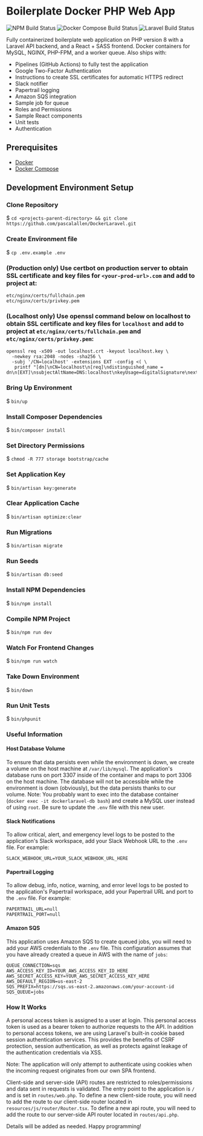 # Boilerplate Docker PHP Web App

![NPM Build Status](https://github.com/pascalallen/DockerLaravel/workflows/NPM/badge.svg)
![Docker Compose Build Status](https://github.com/pascalallen/DockerLaravel/workflows/Docker%20Compose/badge.svg)
![Laravel Build Status](https://github.com/pascalallen/DockerLaravel/workflows/Laravel/badge.svg)

Fully containerized boilerplate web application on PHP version 8 with a Laravel API backend, and a React + SASS frontend. 
Docker containers for MySQL, NGINX, PHP-FPM, and a worker queue. Also ships with:
- Pipelines (GitHub Actions) to fully test the application
- Google Two-Factor Authentication
- Instructions to create SSL certificates for automatic HTTPS redirect
- Slack notifier
- Papertrail logging
- Amazon SQS integration
- Sample job for queue
- Roles and Permissions
- Sample React components
- Unit tests
- Authentication

## Prerequisites

- [Docker](https://www.docker.com/)
- [Docker Compose](https://docs.docker.com/compose/)

## Development Environment Setup

### Clone Repository

$ `cd <projects-parent-directory> && git clone https://github.com/pascalallen/DockerLaravel.git`

### Create Environment file

$ `cp .env.example .env`

### (Production only) Use certbot on production server to obtain SSL certificate and key files for `<your-prod-url>.com` and add to project at:

```
etc/nginx/certs/fullchain.pem
etc/nginx/certs/privkey.pem
```

### (Localhost only) Use openssl command below on localhost to obtain SSL certificate and key files for `localhost` and add to project at `etc/nginx/certs/fullchain.pem` and `etc/nginx/certs/privkey.pem`:

```
openssl req -x509 -out localhost.crt -keyout localhost.key \
  -newkey rsa:2048 -nodes -sha256 \
  -subj '/CN=localhost' -extensions EXT -config <( \
   printf "[dn]\nCN=localhost\n[req]\ndistinguished_name = dn\n[EXT]\nsubjectAltName=DNS:localhost\nkeyUsage=digitalSignature\nextendedKeyUsage=serverAuth")
```

### Bring Up Environment

$ `bin/up`

### Install Composer Dependencies

$ `bin/composer install`

### Set Directory Permissions

$ `chmod -R 777 storage bootstrap/cache`

### Set Application Key

$ `bin/artisan key:generate`

### Clear Application Cache

$ `bin/artisan optimize:clear`

### Run Migrations

$ `bin/artisan migrate`

### Run Seeds

$ `bin/artisan db:seed`

### Install NPM Dependencies

$ `bin/npm install`

### Compile NPM Project

$ `bin/npm run dev`

### Watch For Frontend Changes

$ `bin/npm run watch`

### Take Down Environment

$ `bin/down`

### Run Unit Tests

$ `bin/phpunit`

### Useful Information

#### Host Database Volume

To ensure that data persists even while the environment is down, we create a volume on the host machine at
`/var/lib/mysql`. The application's database runs on port 3307 inside of the container and maps to port 3306 on the host
machine. The database will not be accessible while the environment is down (obviously), but the data persists thanks to
our volume. Note: You probably want to exec into the database container (`docker exec -it dockerlaravel-db bash`) and create a
MySQL user instead of using `root`. Be sure to update the `.env` file with this new user.

#### Slack Notifications

To allow critical, alert, and emergency level logs to be posted to the application's Slack workspace, add your Slack
Webhook URL to the `.env` file. For example:

```
SLACK_WEBHOOK_URL=YOUR_SLACK_WEBHOOK_URL_HERE
```

#### Papertrail Logging

To allow debug, info, notice, warning, and error level logs to be posted to the application's Papertrail workspace, add
your Papertrail URL and port to the `.env` file. For example:

```
PAPERTRAIL_URL=null
PAPERTRAIL_PORT=null
```

#### Amazon SQS

This application uses Amazon SQS to create queued jobs, you will need to add your AWS credentials to the `.env` file.
This configuration assumes that you have already created a queue in AWS with the name of `jobs`:

```
QUEUE_CONNECTION=sqs
AWS_ACCESS_KEY_ID=YOUR_AWS_ACCESS_KEY_ID_HERE
AWS_SECRET_ACCESS_KEY=YOUR_AWS_SECRET_ACCESS_KEY_HERE
AWS_DEFAULT_REGION=us-east-2
SQS_PREFIX=https://sqs.us-east-2.amazonaws.com/your-account-id
SQS_QUEUE=jobs
```

### How It Works

A personal access token is assigned to a user at login. This personal access token is used as a bearer token to
authorize requests to the API. In addition to personal access tokens, we are using Laravel's built-in cookie based
session authentication services. This provides the benefits of CSRF protection, session authentication, as well as
protects against leakage of the authentication credentials via XSS.

Note: The application will only attempt to authenticate using cookies when the incoming request originates from our own
SPA frontend.

Client-side and server-side (API) routes are restricted to roles/permissions and data sent in requests is validated. The
entry point to the application is `/`
and is set in `routes/web.php`. To define a new client-side route, you will need to add the route to our client-side
router located in `resources/js/router/Router.tsx`. To define a new api route, you will need to add the route to our
server-side API router located in `routes/api.php`.

Details will be added as needed. Happy programming!
